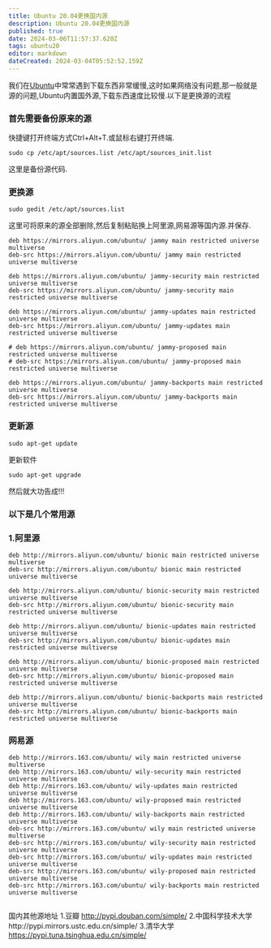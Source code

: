 ```yaml
---
title: Ubuntu 20.04更换国内源
description: Ubuntu 20.04更换国内源
published: true
date: 2024-03-06T11:57:37.620Z
tags: ubuntu20
editor: markdown
dateCreated: 2024-03-04T05:52:52.159Z
---
```


我们在[Ubuntu](https://so.csdn.net/so/search?q=Ubuntu&spm=1001.2101.3001.7020)中常常遇到下载东西非常缓慢,这时如果网络没有问题,那一般就是源的问题,Ubuntu内置国外源,下载东西速度比较慢.以下是更换源的流程

### 首先需要备份原来的源

快捷键打开终端方式Ctrl+Alt+T.或鼠标右键打开终端.

```shell
sudo cp /etc/apt/sources.list /etc/apt/sources_init.list
```

这里是备份源代码.

### 更换源

```shell
sudo gedit /etc/apt/sources.list
```

这里可将原来的源全部删除,然后复制粘贴换上阿里源,网易源等国内源.并保存.

```shell
deb https://mirrors.aliyun.com/ubuntu/ jammy main restricted universe multiverse
deb-src https://mirrors.aliyun.com/ubuntu/ jammy main restricted universe multiverse

deb https://mirrors.aliyun.com/ubuntu/ jammy-security main restricted universe multiverse
deb-src https://mirrors.aliyun.com/ubuntu/ jammy-security main restricted universe multiverse

deb https://mirrors.aliyun.com/ubuntu/ jammy-updates main restricted universe multiverse
deb-src https://mirrors.aliyun.com/ubuntu/ jammy-updates main restricted universe multiverse

# deb https://mirrors.aliyun.com/ubuntu/ jammy-proposed main restricted universe multiverse
# deb-src https://mirrors.aliyun.com/ubuntu/ jammy-proposed main restricted universe multiverse

deb https://mirrors.aliyun.com/ubuntu/ jammy-backports main restricted universe multiverse
deb-src https://mirrors.aliyun.com/ubuntu/ jammy-backports main restricted universe multiverse

```

### 更新源

```shell
sudo apt-get update
```

更新软件

```shell
sudo apt-get upgrade
```

然后就大功告成!!!

### 以下是几个常用源

### 1.阿里源

```shell
deb http://mirrors.aliyun.com/ubuntu/ bionic main restricted universe multiverse
deb-src http://mirrors.aliyun.com/ubuntu/ bionic main restricted universe multiverse

deb http://mirrors.aliyun.com/ubuntu/ bionic-security main restricted universe multiverse
deb-src http://mirrors.aliyun.com/ubuntu/ bionic-security main restricted universe multiverse

deb http://mirrors.aliyun.com/ubuntu/ bionic-updates main restricted universe multiverse
deb-src http://mirrors.aliyun.com/ubuntu/ bionic-updates main restricted universe multiverse

deb http://mirrors.aliyun.com/ubuntu/ bionic-proposed main restricted universe multiverse
deb-src http://mirrors.aliyun.com/ubuntu/ bionic-proposed main restricted universe multiverse

deb http://mirrors.aliyun.com/ubuntu/ bionic-backports main restricted universe multiverse
deb-src http://mirrors.aliyun.com/ubuntu/ bionic-backports main restricted universe multiverse

```

### 网易源

```shell
deb http://mirrors.163.com/ubuntu/ wily main restricted universe multiverse
deb http://mirrors.163.com/ubuntu/ wily-security main restricted universe multiverse
deb http://mirrors.163.com/ubuntu/ wily-updates main restricted universe multiverse
deb http://mirrors.163.com/ubuntu/ wily-proposed main restricted universe multiverse
deb http://mirrors.163.com/ubuntu/ wily-backports main restricted universe multiverse
deb-src http://mirrors.163.com/ubuntu/ wily main restricted universe multiverse
deb-src http://mirrors.163.com/ubuntu/ wily-security main restricted universe multiverse
deb-src http://mirrors.163.com/ubuntu/ wily-updates main restricted universe multiverse
deb-src http://mirrors.163.com/ubuntu/ wily-proposed main restricted universe multiverse
deb-src http://mirrors.163.com/ubuntu/ wily-backports main restricted universe multiverse


```

国内其他源地址
1.豆瓣 http://pypi.douban.com/simple/
2.中国科学技术大学http://pypi.mirrors.ustc.edu.cn/simple/
3.清华大学 https://pypi.tuna.tsinghua.edu.cn/simple/